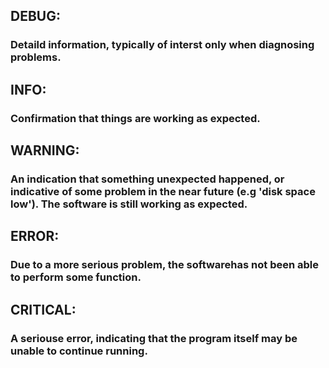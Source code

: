 ## DEBUG:
### Detaild information, typically of interst only when diagnosing problems.

## INFO:
### Confirmation that things are working as expected.

## WARNING:
### An indication that something unexpected happened, or indicative of some problem in the near future (e.g 'disk space low'). The software is still working  as expected.

## ERROR:
### Due to a more serious problem, the softwarehas not been able to perform some function.

## CRITICAL:
### A seriouse error, indicating that the program itself may be unable to continue running. 

